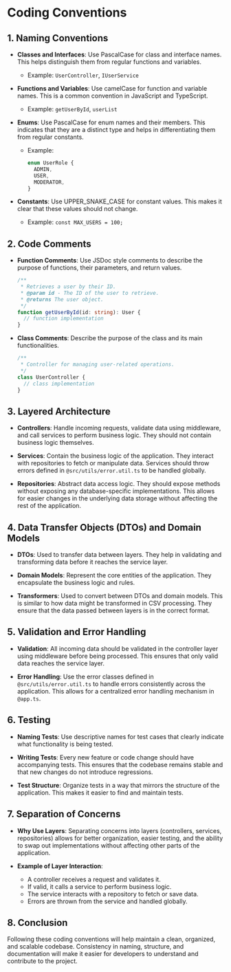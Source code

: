 # Coding Conventions

## 1. Naming Conventions

- **Classes and Interfaces**: Use PascalCase for class and interface names. This helps distinguish them from regular functions and variables.

  - Example: `UserController`, `IUserService`

- **Functions and Variables**: Use camelCase for function and variable names. This is a common convention in JavaScript and TypeScript.

  - Example: `getUserById`, `userList`

- **Enums**: Use PascalCase for enum names and their members. This indicates that they are a distinct type and helps in differentiating them from regular constants.

  - Example:
    ```typescript
    enum UserRole {
      ADMIN,
      USER,
      MODERATOR,
    }
    ```

- **Constants**: Use UPPER_SNAKE_CASE for constant values. This makes it clear that these values should not change.
  - Example: `const MAX_USERS = 100;`

## 2. Code Comments

- **Function Comments**: Use JSDoc style comments to describe the purpose of functions, their parameters, and return values.

  ```typescript
  /**
   * Retrieves a user by their ID.
   * @param id - The ID of the user to retrieve.
   * @returns The user object.
   */
  function getUserById(id: string): User {
    // function implementation
  }
  ```

- **Class Comments**: Describe the purpose of the class and its main functionalities.
  ```typescript
  /**
   * Controller for managing user-related operations.
   */
  class UserController {
    // class implementation
  }
  ```

## 3. Layered Architecture

- **Controllers**: Handle incoming requests, validate data using middleware, and call services to perform business logic. They should not contain business logic themselves.
- **Services**: Contain the business logic of the application. They interact with repositories to fetch or manipulate data. Services should throw errors defined in `@src/utils/error.util.ts` to be handled globally.

- **Repositories**: Abstract data access logic. They should expose methods without exposing any database-specific implementations. This allows for easier changes in the underlying data storage without affecting the rest of the application.

## 4. Data Transfer Objects (DTOs) and Domain Models

- **DTOs**: Used to transfer data between layers. They help in validating and transforming data before it reaches the service layer.
- **Domain Models**: Represent the core entities of the application. They encapsulate the business logic and rules.

- **Transformers**: Used to convert between DTOs and domain models. This is similar to how data might be transformed in CSV processing. They ensure that the data passed between layers is in the correct format.

## 5. Validation and Error Handling

- **Validation**: All incoming data should be validated in the controller layer using middleware before being processed. This ensures that only valid data reaches the service layer.

- **Error Handling**: Use the error classes defined in `@src/utils/error.util.ts` to handle errors consistently across the application. This allows for a centralized error handling mechanism in `@app.ts`.

## 6. Testing

- **Naming Tests**: Use descriptive names for test cases that clearly indicate what functionality is being tested.
- **Writing Tests**: Every new feature or code change should have accompanying tests. This ensures that the codebase remains stable and that new changes do not introduce regressions.

- **Test Structure**: Organize tests in a way that mirrors the structure of the application. This makes it easier to find and maintain tests.

## 7. Separation of Concerns

- **Why Use Layers**: Separating concerns into layers (controllers, services, repositories) allows for better organization, easier testing, and the ability to swap out implementations without affecting other parts of the application.

- **Example of Layer Interaction**:
  - A controller receives a request and validates it.
  - If valid, it calls a service to perform business logic.
  - The service interacts with a repository to fetch or save data.
  - Errors are thrown from the service and handled globally.

## 8. Conclusion

Following these coding conventions will help maintain a clean, organized, and scalable codebase. Consistency in naming, structure, and documentation will make it easier for developers to understand and contribute to the project.
